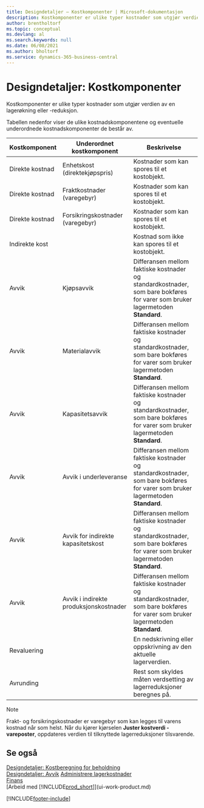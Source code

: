 ```yaml
---
title: Designdetaljer – Kostkomponenter | Microsoft-dokumentasjon
description: Kostkomponenter er ulike typer kostnader som utgjør verdien av en lagerøkning eller -reduksjon.
author: brentholtorf
ms.topic: conceptual
ms.devlang: al
ms.search.keywords: null
ms.date: 06/08/2021
ms.author: bholtorf
ms.service: dynamics-365-business-central
---
```

# <a name="design-details-cost-components"></a>Designdetaljer: Kostkomponenter
Kostkomponenter er ulike typer kostnader som utgjør verdien av en lagerøkning eller -reduksjon.  

 Tabellen nedenfor viser de ulike kostnadskomponentene og eventuelle underordnede kostnadskomponenter de består av.  

|Kostkomponent|Underordnet kostkomponent|Beskrivelse|  
|--------------------|--------------------------------|---------------------------------------|  
|Direkte kostnad|Enhetskost (direktekjøpspris)|Kostnader som kan spores til et kostobjekt.|  
|Direkte kostnad|Fraktkostnader (varegebyr)|Kostnader som kan spores til et kostobjekt.|  
|Direkte kostnad|Forsikringskostnader (varegebyr)|Kostnader som kan spores til et kostobjekt.|  
|Indirekte kost||Kostnad som ikke kan spores til et kostobjekt.|  
|Avvik|Kjøpsavvik|Differansen mellom faktiske kostnader og standardkostnader, som bare bokføres for varer som bruker lagermetoden **Standard**.|  
|Avvik|Materialavvik|Differansen mellom faktiske kostnader og standardkostnader, som bare bokføres for varer som bruker lagermetoden **Standard**.|  
|Avvik|Kapasitetsavvik|Differansen mellom faktiske kostnader og standardkostnader, som bare bokføres for varer som bruker lagermetoden **Standard**.|  
|Avvik|Avvik i underleveranse|Differansen mellom faktiske kostnader og standardkostnader, som bare bokføres for varer som bruker lagermetoden **Standard**.|  
|Avvik|Avvik for indirekte kapasitetskost|Differansen mellom faktiske kostnader og standardkostnader, som bare bokføres for varer som bruker lagermetoden **Standard**.|  
|Avvik|Avvik i indirekte produksjonskostnader|Differansen mellom faktiske kostnader og standardkostnader, som bare bokføres for varer som bruker lagermetoden **Standard**.|  
|Revaluering||En nedskrivning eller oppskrivning av den aktuelle lagerverdien.|  
|Avrunding||Rest som skyldes måten verdsetting av lagerreduksjoner beregnes på.|  

> [!NOTE]  
>  Frakt- og forsikringskostnader er varegebyr som kan legges til varens kostnad når som helst. Når du kjører kjørselen **Juster kostverdi - vareposter**, oppdateres verdien til tilknyttede lagerreduksjoner tilsvarende.  

## <a name="see-also"></a>Se også
 [Designdetaljer: Kostberegning for beholdning](design-details-inventory-costing.md)   
 [Designdetaljer: Avvik](design-details-variance.md) [Administrere lagerkostnader](finance-manage-inventory-costs.md)  
 [Finans](finance.md)  
 [Arbeid med [!INCLUDE[prod_short](includes/prod_short.md)]](ui-work-product.md)  


[!INCLUDE[footer-include](includes/footer-banner.md)]
